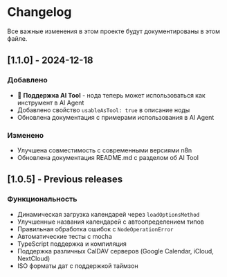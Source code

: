 # Changelog

Все важные изменения в этом проекте будут документированы в этом файле.

## [1.1.0] - 2024-12-18

### Добавлено
- 🤖 **Поддержка AI Tool** - нода теперь может использоваться как инструмент в AI Agent
- Добавлено свойство `usableAsTool: true` в описание ноды
- Обновлена документация с примерами использования в AI Agent

### Изменено
- Улучшена совместимость с современными версиями n8n
- Обновлена документация README.md с разделом об AI Tool

## [1.0.5] - Previous releases

### Функциональность
- Динамическая загрузка календарей через `loadOptionsMethod`
- Улучшенные названия календарей с автоопределением типов
- Правильная обработка ошибок с `NodeOperationError`
- Автоматические тесты с mocha
- TypeScript поддержка и компиляция
- Поддержка различных CalDAV серверов (Google Calendar, iCloud, NextCloud)
- ISO форматы дат с поддержкой таймзон 